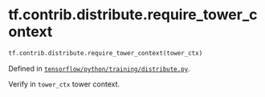 <div itemscope itemtype="http://developers.google.com/ReferenceObject">
<meta itemprop="name" content="tf.contrib.distribute.require_tower_context" />
<meta itemprop="path" content="Stable" />
</div>

# tf.contrib.distribute.require_tower_context

``` python
tf.contrib.distribute.require_tower_context(tower_ctx)
```



Defined in [`tensorflow/python/training/distribute.py`](https://www.tensorflow.org/code/tensorflow/python/training/distribute.py).

Verify in `tower_ctx` tower context.